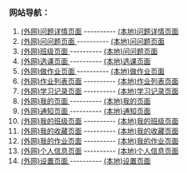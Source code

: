 ### 网站导航：
1. 	[(外网)问题详情页面](https://h5.qingkequn.com/answer-details.html)		----------  [(本地)问题详情页面](http://192.168.11.104:3000/answer-details.html) <br>
2. 	[(外网)问问题页面  ](https://h5.qingkequn.com/answer-ques.html)				----------  [(本地)问问题页面  ](http://192.168.11.104:3000/answer-ques.html) <br>
3. 	[(外网)班级页面    ](https://h5.qingkequn.com/class.html) 						----------  [(本地)问问题页面  ](http://192.168.11.104:3000/class.html) <br>
4. 	[(外网)选课页面    ](https://h5.qingkequn.com/course-selection.html)	----------  [(本地)选课页面    ](http://192.168.11.104:3000/course-selection.html) <br>
5. 	[(外网)做作业页面  ](https://h5.qingkequn.com/doing-homework.html)		----------  [(本地)做作业页面  ](http://192.168.11.104:3000/doing-homework.html) <br>
6. 	[(外网)作业列表页面](https://h5.qingkequn.com/homework-list.html)	  	----------  [(本地)作业列表页面](http://192.168.11.104:3000/homework-list.html) <br>
7. 	[(外网)学习记录页面](https://h5.qingkequn.com/learn-record.html) 			----------  [(本地)学习记录页面](http://192.168.11.104:3000/learn-record.html) <br>
8. 	[(外网)我的页面    ](https://h5.qingkequn.com/mine.html)						  ----------  [(本地)我的页面    ](http://192.168.11.104:3000/mine.html) <br>
9. 	[(外网)通知页面    ](https://h5.qingkequn.com/msg.html)						  	----------  [(本地)通知页面    ](http://192.168.11.104:3000/msg.html) <br>
10. [(外网)我的班级页面](https://h5.qingkequn.com/my-class.html) 					----------  [(本地)我的班级页面](http://192.168.11.104:3000/my-class.html) <br>
11. [(外网)我的收藏页面](https://h5.qingkequn.com/my-collection.html) 		----------  [(本地)我的收藏页面](http://192.168.11.104:3000/my-collection.html) <br>
12. [(外网)我的作业页面](https://h5.qingkequn.com/my-homework.html) 			----------  [(本地)我的作业页面](http://192.168.11.104:3000/my-homework.html) <br>
13. [(外网)个人信息页面](https://h5.qingkequn.com/personal-info.html) 		----------  [(本地)个人信息页面](http://192.168.11.104:3000/personal-info.html) <br>
14. [(外网)设置页面    ](https://h5.qingkequn.com/setting.html)						----------  [(本地)设置页面    ](http://192.168.11.104:3000/setting.html) <br>



